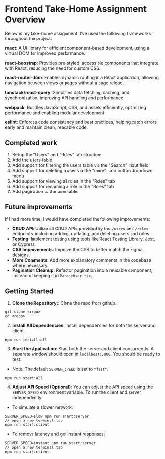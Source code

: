 # Frontend Take-Home Assignment Overview

Below is my take-home assignment. I’ve used the following frameworks throughout the project:

**react**: A UI library for efficient component-based development, using a virtual DOM for improved performance.

**react-boostrap**: Provides pre-styled, accessible components that integrate with React, reducing the need for custom CSS.

**react-router-dom**: Enables dynamic routing in a React application, allowing navigation between views or pages without a page reload.

**tanstack/react-query**: Simplifies data fetching, caching, and synchronization, improving API handling and performance.

**webpack**: Bundles JavaScript, CSS, and assets efficiently, optimizing performance and enabling modular development.

**eslint**: Enforces code consistency and best practices, helping catch errors early and maintain clean, readable code.

## Completed work

1. Setup the "Users" and "Roles" tab structure
2. Add the users table
3. Add support for filtering the users table via the "Search" input field
4. Add support for deleting a user via the "more" icon button dropdown menu
5. Add support for viewing all roles in the "Roles" tab
6. Add support for renaming a role in the "Roles" tab
7. Add pagination to the user table

## Future improvements

If I had more time, I would have completed the following improvements:

- **CRUD API**: Utilize all CRUD APIs provided by the `/users` and `/roles` endpoints, including adding, updating, and deleting users and roles.
- **Testing**: Implement testing using tools like React Testing Library, Jest, or Cypress.
- **CSS Improvements**: Improve the CSS to better match the Figma designs.
- **More Comments**: Add more explanatory comments in the codebase where necessary.
- **Pagination Cleanup**: Refactor pagination into a reusable component, instead of keeping it in `ManageUser.tsx`.

## Getting Started

1. **Clone the Repository:**: Clone the repo from github.

```
git clone <repo>
cd <repo>
```

2. **Install All Dependencies**: Install dependencies for both the server and client.

```
npm run install:all
```

3. **Start the Application**: Start both the server and client concurrently. A separate window should open in `localhost:3000`. You should be ready to test.

- Note: The default `SERVER_SPEED` is set to `"fast"`.

```
npm run start:all
```

4. **Adjust API Speed (Optional)**: You can adjust the API speed using the `SERVER_SPEED` environment variable. To run the client and server independently:

- To simulate a slower network:

```
SERVER_SPEED=slow npm run start:server
// open a new terminal tab
npm run start:client
```

- To remove latency and get instant responses:

```
SERVER_SPEED=instant npm run start:server
// open a new terminal tab
npm run start:client
```
